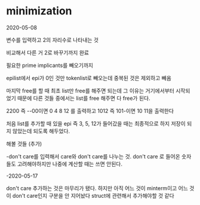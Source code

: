 # minimization

2020-05-08 

변수를 입력하고 2의 자리수로 나타내는 것

비교해서 다른 거 2로 바꾸기까지 완료

필요한  prime implicants를 빼오기까지

epilist에서 epi가 0인 것만 tokenlist로 빼오는데 중복된 것은 제외하고 빼옴


마지막 free를 할 때 최초 list만 free를 해주면 되는데 그 이유는 거기에서부터 시작되었기 때문에 다른 것들 중에서는 list를 free 해주면 다 free가 된다.

2200 즉 --00이면 0 4 8 12 를 출력하고 1012 즉 101-이면 10 11을 출력한다

처음 list를 추가할 때 있을 epi 즉 3, 5, 12가 들어갔을 때는 최종적으로 하지 저장이 되지 않았는데 되도록 해두었다.

해볼 것들 (추가)

-don't care를 입력해서 care와 don't care를 나누는 것. don't care 로 들어온 숫자들도 고려해야하지만 나중에 계산할 때는 쓰면 안된다.

-2020-05-17

don't care 추가하는 것은 마무리가 됐다. 하지만 아직 어느 것이 minterm이고 어느 것이 don't care인지 구분을 안 지어놨다 struct에 관련해서 추가해야할 것 같다
